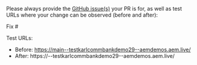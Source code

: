 Please always provide the [GitHub issue(s)](../issues) your PR is for, as well as test URLs where your change can be observed (before and after):

Fix #<gh-issue-id>

Test URLs:
- Before: https://main--testkarlcommbankdemo29--aemdemos.aem.live/
- After: https://<branch>--testkarlcommbankdemo29--aemdemos.aem.live/
